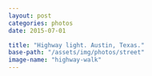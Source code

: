 ```yaml
---
layout: post
categories: photos
date: 2015-07-01

title: "Highway light. Austin, Texas."
base-path: "/assets/img/photos/street"
image-name: "highway-walk"
---
```


